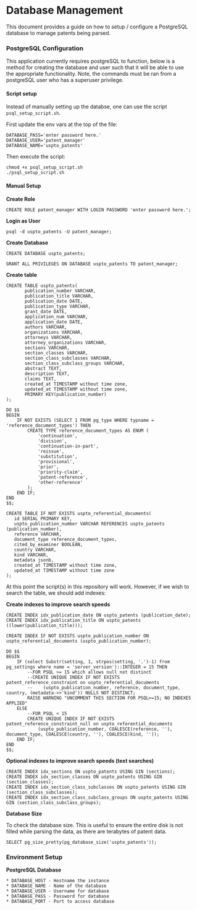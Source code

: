 Database Management
===================

This document provides a guide on how to setup / configure a PostgreSQL database to manage patents being parsed.

### PostgreSQL Configuration

This application currently requires postgreSQL to function, below is a method for creating the database and user such that it will be able to use the appropriate functionality. Note, the commands must be ran from a postgreSQL user who has a superuser privilege.

#### Script setup
Instead of manually setting up the databse, one can use the script `psql_setup_script.sh`.

First update the env vars at the top of the file:
```
DATABASE_PASS='enter password here.'
DATABASE_USER='patent_manager'
DATABASE_NAME='uspto_patents'
```

Then execute the script:
```console
chmod +x psql_setup_script.sh
./psql_setup_script.sh
```

#### Manual Setup

**Create Role**
```
CREATE ROLE patent_manager WITH LOGIN PASSWORD 'enter password here.';
```

**Login as User**
```
psql -d uspto_patents -U patent_manager;
```

**Create Database**
```
CREATE DATABASE uspto_patents;

GRANT ALL PRIVILEGES ON DATABASE uspto_patents TO patent_manager;
```

**Create table**
```
CREATE TABLE uspto_patents(
       publication_number VARCHAR,
       publication_title VARCHAR,
       publication_date DATE,
       publication_type VARCHAR,
       grant_date DATE,
       application_num VARCHAR,
       application_date DATE,
       authors VARCHAR,
       organizations VARCHAR,
       attorneys VARCHAR,
       attorney_organizations VARCHAR,
       sections VARCHAR,
       section_classes VARCHAR,
       section_class_subclasses VARCHAR,
       section_class_subclass_groups VARCHAR,
       abstract TEXT,
       description TEXT,
       claims TEXT,
       created_at TIMESTAMP without time zone,
       updated_at TIMESTAMP without time zone,
       PRIMARY KEY(publication_number)
);

DO $$
BEGIN
    IF NOT EXISTS (SELECT 1 FROM pg_type WHERE typname = 'reference_document_types') THEN
        CREATE TYPE reference_document_types AS ENUM (
            'continuation',
            'division',
            'continuation-in-part',
            'reissue',
            'substitution',
            'provisional',
            'prior',
            'priority-claim',
            'patent-reference',
            'other-reference'
        );
    END IF;
END
$$;

CREATE TABLE IF NOT EXISTS uspto_referential_documents(
   id SERIAL PRIMARY KEY,
   uspto_publication_number VARCHAR REFERENCES uspto_patents (publication_number),
   reference VARCHAR,
   document_type reference_document_types,
   cited_by_examiner BOOLEAN,
   country VARCHAR,
   kind VARCHAR,
   metadata jsonb,
   created_at TIMESTAMP without time zone,
   updated_at TIMESTAMP without time zone
);
```

At this point the script(s) in this repository will work. However, if we wish to search the table, we should add indexes:

**Create indexes to improve search speeds**
```
CREATE INDEX idx_publication_date ON uspto_patents (publication_date);
CREATE INDEX idx_publication_title ON uspto_patents ((lower(publication_title)));

CREATE INDEX IF NOT EXISTS uspto_publication_number ON uspto_referential_documents (uspto_publication_number);

DO $$
BEGIN
    IF (select Substr(setting, 1, strpos(setting, '.')-1) from pg_settings where name = 'server_version')::INTEGER = 15 THEN
        --FOR PSQL >= 15 which allows null not distinct
        --CREATE UNIQUE INDEX IF NOT EXISTS patent_reference_constraint on uspto_referential_documents
        --    (uspto_publication_number, reference, document_type, country, (metadata->>'kind')) NULLS NOT DISTINCT;
        RAISE WARNING "UNCOMMENT THIS SECTION FOR PSQL>=15; NO INDEXES APPLIED"
    ELSE
        --FOR PSQL < 15
        CREATE UNIQUE INDEX IF NOT EXISTS patent_reference_constraint_null on uspto_referential_documents
            (uspto_publication_number, COALESCE(reference, ''), document_type, COALESCE(country, ''), COALESCE(kind, ''));
    END IF;
END
$$;
```

**Optional indexes to improve search speeds (text searches)**
```
CREATE INDEX idx_sections ON uspto_patents USING GIN (sections);
CREATE INDEX idx_section_classes ON uspto_patents USING GIN (section_classes);
CREATE INDEX idx_section_class_subclasses ON uspto_patents USING GIN (section_class_subclasses);
CREATE INDEX idx_section_class_subclass_groups ON uspto_patents USING GIN (section_class_subclass_groups);
```

**Database Size**

To check the database size. This is useful to ensure the entire disk is not filled while parsing the data, as there are terabytes of patent data.

```
SELECT pg_size_pretty(pg_database_size('uspto_patents'));
```

### Environment Setup

**PostgreSQL Database**

    * DATABASE_HOST - Hostname the instance
    * DATABASE_NAME - Name of the database
    * DATABASE_USER - Username for database
    * DATABASE_PASS - Password for database
    * DATABASE_PORT - Port to access database
